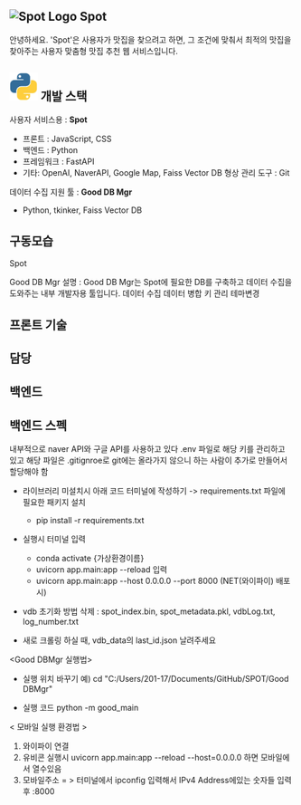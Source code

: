 ## <img src="logo.PNG" alt="Spot Logo" width="50" /> Spot

안녕하세요. 'Spot'은 사용자가 맛집을 찾으려고 하면,
그 조건에 맞춰서 최적의 맛집을 찾아주는 사용자 맞춤형 맛집 추천 웹 서비스입니다.

## <img src="readme source/python.PNG" alt="python image" width="50" /> 개발 스택
사용자 서비스용 : <b> Spot </b>
- 프론트 : JavaScript, CSS
- 백엔드 : Python
- 프레임워크 : FastAPI
- 기타: OpenAI, NaverAPI, Google Map, Faiss Vector DB
형상 관리 도구 : Git

데이터 수집 지원 툴 : <b>Good DB Mgr</b>
- Python, tkinker, Faiss Vector DB

## 구동모습
Spot

Good DB Mgr
설명 : Good DB Mgr는 Spot에 필요한 DB를 구축하고 데이터 수집을 도와주는 내부 개발자용 툴입니다.
데이터 수집
데이터 병합
키 관리
테마변경

## 프론트 기술
## 담당
## 백엔드 

## 백엔드 스펙
내부적으로 naver API와 구글 API를 사용하고 있다
.env 파일로 해당 키를 관리하고 있고 해당 파일은 .gitignroe로 git에는 올라가지 않으니
하는 사람이 추가로 만들어서 할당해야 함

- 라이브러리 미설치시 아래 코드 터미널에 작성하기
-> requirements.txt 파일에 필요한 패키지 설치
  - pip install -r requirements.txt

- 실행시 터미널 입력
  - conda activate {가상환경이름}
  - uvicorn app.main:app --reload 입력
  - uvicorn app.main:app --host 0.0.0.0 --port 8000 (NET(와이파이) 배포시)

- vdb 초기화 방법
삭제 : spot_index.bin, spot_metadata.pkl, vdbLog.txt, log_number.txt
- 새로 크롤링 하실 때, vdb_data의 last_id.json 날려주세요

<Good DBMgr 실행법>
- 실행 위치 바꾸기
예) cd "C:/Users/201-17/Documents/GitHub/SPOT/Good DBMgr"

- 실행 코드
python -m good_main

< 모바일 실행 환경법 >
1. 와이파이 연결 
2. 유비콘 실행시 uvicorn app.main:app --reload --host=0.0.0.0 하면 모바일에서 열수있음
3. 모바일주소 = > 터미널에서 ipconfig 입력해서 IPv4 Address에있는 숫자들 입력 후 :8000 
